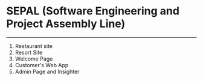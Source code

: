 # SEPAL (Software Engineering and Project Assembly Line)

<hr>

<ol>
  <li>Restaurant site</li>
  <li>Resort Site</li>
  <li>Welcome Page</li>
  <li>Customer's Web App</li>
  <li>Admin Page and Insighter</li>
</ol>
